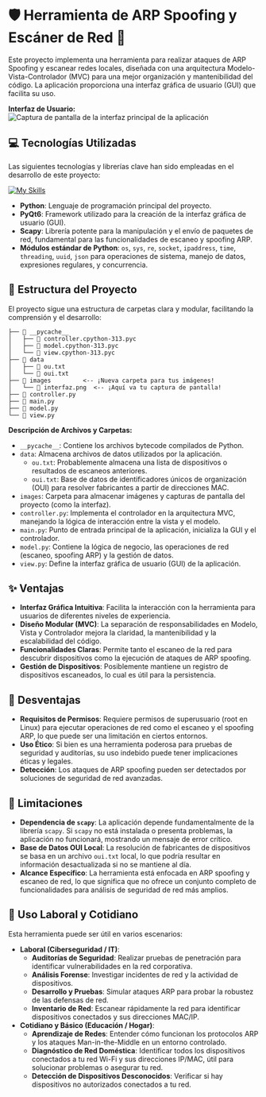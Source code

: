
# 🛡️ Herramienta de ARP Spoofing y Escáner de Red 📡

Este proyecto implementa una herramienta para realizar ataques de ARP Spoofing y escanear redes locales, diseñada con una arquitectura Modelo-Vista-Controlador (MVC) para una mejor organización y mantenibilidad del código. La aplicación proporciona una interfaz gráfica de usuario (GUI) que facilita su uso.

**Interfaz de Usuario:**
![Captura de pantalla de la interfaz principal de la aplicación](images/interfaz.png)


## 💻 Tecnologías Utilizadas

Las siguientes tecnologías y librerías clave han sido empleadas en el desarrollo de este proyecto:

[![My Skills](https://skillicons.dev/icons?i=py,qt,linux)](https://skillicons.dev)

* **Python**: Lenguaje de programación principal del proyecto.
* **PyQt6**: Framework utilizado para la creación de la interfaz gráfica de usuario (GUI).
* **Scapy**: Librería potente para la manipulación y el envío de paquetes de red, fundamental para las funcionalidades de escaneo y spoofing ARP.
* **Módulos estándar de Python**: `os`, `sys`, `re`, `socket`, `ipaddress`, `time`, `threading`, `uuid`, `json` para operaciones de sistema, manejo de datos, expresiones regulares, y concurrencia.

## 📂 Estructura del Proyecto

El proyecto sigue una estructura de carpetas clara y modular, facilitando la comprensión y el desarrollo:

```
├── 📁 __pycache__
│   ├── 📄 controller.cpython-313.pyc
│   ├── 📄 model.cpython-313.pyc
│   └── 📄 view.cpython-313.pyc
├── 📁 data
│   ├── 📄 ou.txt
│   └── 📄 oui.txt
├── 📁 images         <-- ¡Nueva carpeta para tus imágenes!
│   └── 📄 interfaz.png  <-- ¡Aquí va tu captura de pantalla!
├── 📄 controller.py
├── 📄 main.py
├── 📄 model.py
└── 📄 view.py
```
**Descripción de Archivos y Carpetas:**
* `__pycache__`: Contiene los archivos bytecode compilados de Python.
* `data`: Almacena archivos de datos utilizados por la aplicación.
    * `ou.txt`: Probablemente almacena una lista de dispositivos o resultados de escaneos anteriores.
    * `oui.txt`: Base de datos de identificadores únicos de organización (OUI) para resolver fabricantes a partir de direcciones MAC.
* `images`: Carpeta para almacenar imágenes y capturas de pantalla del proyecto (como la interfaz).
* `controller.py`: Implementa el controlador en la arquitectura MVC, manejando la lógica de interacción entre la vista y el modelo.
* `main.py`: Punto de entrada principal de la aplicación, inicializa la GUI y el controlador.
* `model.py`: Contiene la lógica de negocio, las operaciones de red (escaneo, spoofing ARP) y la gestión de datos.
* `view.py`: Define la interfaz gráfica de usuario (GUI) de la aplicación.

## ✨ Ventajas

* **Interfaz Gráfica Intuitiva**: Facilita la interacción con la herramienta para usuarios de diferentes niveles de experiencia.
* **Diseño Modular (MVC)**: La separación de responsabilidades en Modelo, Vista y Controlador mejora la claridad, la mantenibilidad y la escalabilidad del código.
* **Funcionalidades Claras**: Permite tanto el escaneo de la red para descubrir dispositivos como la ejecución de ataques de ARP spoofing.
* **Gestión de Dispositivos**: Posiblemente mantiene un registro de dispositivos escaneados, lo cual es útil para la persistencia.

## 🚧 Desventajas

* **Requisitos de Permisos**: Requiere permisos de superusuario (root en Linux) para ejecutar operaciones de red como el escaneo y el spoofing ARP, lo que puede ser una limitación en ciertos entornos.
* **Uso Ético**: Si bien es una herramienta poderosa para pruebas de seguridad y auditorías, su uso indebido puede tener implicaciones éticas y legales.
* **Detección**: Los ataques de ARP spoofing pueden ser detectados por soluciones de seguridad de red avanzadas.

## 🚫 Limitaciones

* **Dependencia de `scapy`**: La aplicación depende fundamentalmente de la librería `scapy`. Si `scapy` no está instalada o presenta problemas, la aplicación no funcionará, mostrando un mensaje de error crítico.
* **Base de Datos OUI Local**: La resolución de fabricantes de dispositivos se basa en un archivo `oui.txt` local, lo que podría resultar en información desactualizada si no se mantiene al día.
* **Alcance Específico**: La herramienta está enfocada en ARP spoofing y escaneo de red, lo que significa que no ofrece un conjunto completo de funcionalidades para análisis de seguridad de red más amplios.

## 🎯 Uso Laboral y Cotidiano

Esta herramienta puede ser útil en varios escenarios:

* **Laboral (Ciberseguridad / IT)**:
    * **Auditorías de Seguridad**: Realizar pruebas de penetración para identificar vulnerabilidades en la red corporativa.
    * **Análisis Forense**: Investigar incidentes de red y la actividad de dispositivos.
    * **Desarrollo y Pruebas**: Simular ataques ARP para probar la robustez de las defensas de red.
    * **Inventario de Red**: Escanear rápidamente la red para identificar dispositivos conectados y sus direcciones MAC/IP.
* **Cotidiano y Básico (Educación / Hogar)**:
    * **Aprendizaje de Redes**: Entender cómo funcionan los protocolos ARP y los ataques Man-in-the-Middle en un entorno controlado.
    * **Diagnóstico de Red Doméstica**: Identificar todos los dispositivos conectados a tu red Wi-Fi y sus direcciones IP/MAC, útil para solucionar problemas o asegurar tu red.
    * **Detección de Dispositivos Desconocidos**: Verificar si hay dispositivos no autorizados conectados a tu red.


